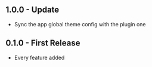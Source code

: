 ## 1.0.0 - Update
* Sync the app global theme config with the plugin one

## 0.1.0 - First Release
* Every feature added
